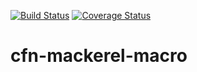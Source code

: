 [![Build Status](https://github.com/shogo82148/cfn-mackerel-macro/workflows/test/badge.svg)](https://github.com/shogo82148/cfn-mackerel-macro/actions)
[![Coverage Status](https://coveralls.io/repos/github/shogo82148/cfn-mackerel-macro/badge.svg?branch=master)](https://coveralls.io/github/shogo82148/cfn-mackerel-macro?branch=master)

# cfn-mackerel-macro